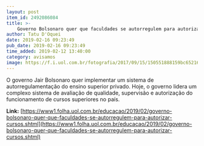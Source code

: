 ```yaml
---
layout: post
item_id: 2492086084
title: >-
    Governo Bolsonaro quer que faculdades se autorregulem para autorizar cursos
author: Tatu D'Oquei
date: 2019-02-16 09:23:49
pub_date: 2019-02-16 09:23:49
time_added: 2019-02-12 13:40:00
category: avisamos
image: https://f.i.uol.com.br/fotografia/2017/09/15/150551888159bc6521662ae_1505518881_3x2_rt.jpg
---
```


O governo Jair Bolsonaro quer implementar um sistema de autorregulamentação do ensino superior privado. Hoje, o governo lidera um complexo sistema de avaliação de qualidade, supervisão e autorização do funcionamento de cursos superiores no país.

**Link:** [https://www1.folha.uol.com.br/educacao/2019/02/governo-bolsonaro-quer-que-faculdades-se-autorregulem-para-autorizar-cursos.shtml](https://www1.folha.uol.com.br/educacao/2019/02/governo-bolsonaro-quer-que-faculdades-se-autorregulem-para-autorizar-cursos.shtml)

